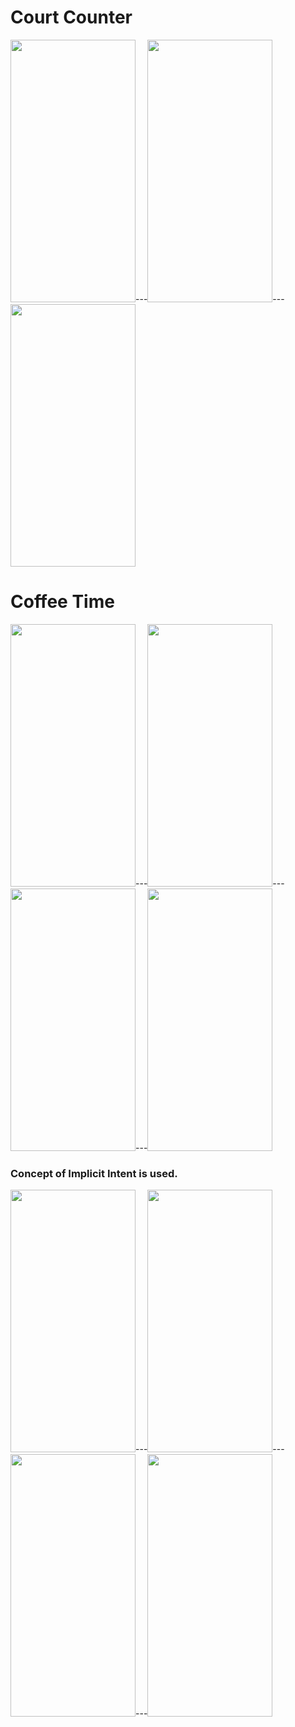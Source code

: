 # Court Counter
<img src ="https://user-images.githubusercontent.com/70067211/106382664-1a040b80-63e7-11eb-836d-e0e46af6a2bb.jpg" width="200" height="420" />---<img src ="https://user-images.githubusercontent.com/70067211/106382811-0b6a2400-63e8-11eb-9a33-987e0aea41e1.jpg" width="200" height="420" />---<img src ="https://user-images.githubusercontent.com/70067211/106382816-16bd4f80-63e8-11eb-86c9-e46b1f5c1a71.jpg" width="200" height="420" />

# Coffee Time
<img src ="https://user-images.githubusercontent.com/70067211/106389640-657be100-640a-11eb-9241-147e6bea1300.jpg" width="200" height="420" />---<img src ="https://user-images.githubusercontent.com/70067211/106389658-7c223800-640a-11eb-8800-d5d6199c07ed.jpg" width="200" height="420" />---<img src ="https://user-images.githubusercontent.com/70067211/106389660-7f1d2880-640a-11eb-91d2-45bad0ec330e.jpg" width="200" height="420" />---<img src ="https://user-images.githubusercontent.com/70067211/106389663-82b0af80-640a-11eb-8d29-a17623d469b4.jpg" width="200" height="420" />

### Concept of Implicit Intent is used.

<img src ="https://user-images.githubusercontent.com/70067211/106389879-c9eb7000-640b-11eb-9cba-dd747f9f02db.jpg" width="200" height="420" />---<img src ="https://user-images.githubusercontent.com/70067211/106389884-ceb02400-640b-11eb-9b43-21715d2d3c4b.jpg" width="200" height="420" />---<img src ="https://user-images.githubusercontent.com/70067211/106389888-d1ab1480-640b-11eb-9f48-4ad90439fcdc.jpg" width="200" height="420" />---<img src ="https://user-images.githubusercontent.com/70067211/106389891-d4a60500-640b-11eb-8ccd-2b8c47807632.jpg" width="200" height="420" />

